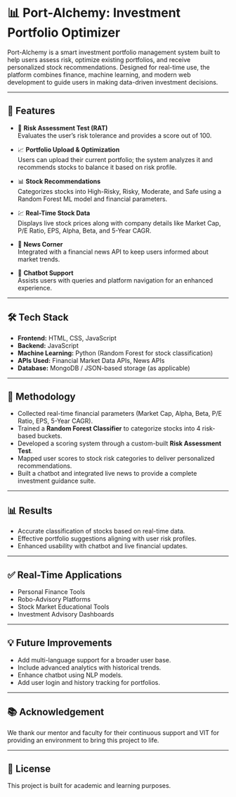 # 📊 Port-Alchemy: Investment Portfolio Optimizer

Port-Alchemy is a smart investment portfolio management system built to help users assess risk, optimize existing portfolios, and receive personalized stock recommendations. Designed for real-time use, the platform combines finance, machine learning, and modern web development to guide users in making data-driven investment decisions.

---

## 🚀 Features

- 🧠 **Risk Assessment Test (RAT)**  
  Evaluates the user’s risk tolerance and provides a score out of 100.

- 📈 **Portfolio Upload & Optimization**  
  Users can upload their current portfolio; the system analyzes it and recommends stocks to balance it based on risk profile.

- 📊 **Stock Recommendations**  
  Categorizes stocks into High-Risky, Risky, Moderate, and Safe using a Random Forest ML model and financial parameters.

- 💹 **Real-Time Stock Data**  
  Displays live stock prices along with company details like Market Cap, P/E Ratio, EPS, Alpha, Beta, and 5-Year CAGR.

- 📰 **News Corner**  
  Integrated with a financial news API to keep users informed about market trends.

- 🤖 **Chatbot Support**  
  Assists users with queries and platform navigation for an enhanced experience.

---

## 🛠️ Tech Stack

- **Frontend:** HTML, CSS, JavaScript  
- **Backend:** JavaScript
- **Machine Learning:** Python (Random Forest for stock classification)  
- **APIs Used:** Financial Market Data APIs, News APIs  
- **Database:** MongoDB / JSON-based storage (as applicable)

---

## 🎯 Methodology

- Collected real-time financial parameters (Market Cap, Alpha, Beta, P/E Ratio, EPS, 5-Year CAGR).  
- Trained a **Random Forest Classifier** to categorize stocks into 4 risk-based buckets.  
- Developed a scoring system through a custom-built **Risk Assessment Test**.  
- Mapped user scores to stock risk categories to deliver personalized recommendations.  
- Built a chatbot and integrated live news to provide a complete investment guidance suite.

---

## 📊 Results

- Accurate classification of stocks based on real-time data.  
- Effective portfolio suggestions aligning with user risk profiles.  
- Enhanced usability with chatbot and live financial updates.  

---

## ✅ Real-Time Applications

- Personal Finance Tools  
- Robo-Advisory Platforms  
- Stock Market Educational Tools  
- Investment Advisory Dashboards  

---

## 💡 Future Improvements

- Add multi-language support for a broader user base.  
- Include advanced analytics with historical trends.  
- Enhance chatbot using NLP models.  
- Add user login and history tracking for portfolios.

---

## 📚 Acknowledgement

We thank our mentor and faculty for their continuous support and VIT for providing an environment to bring this project to life.

---

## 📎 License

This project is built for academic and learning purposes.

